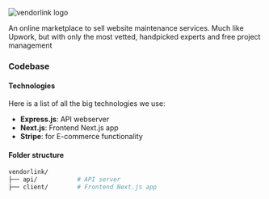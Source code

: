 ![vendorlink logo](https://i.imgur.com/zumqNse.png "VendorLink")

An online marketplace to sell website maintenance services. Much like Upwork, but with only the most vetted, handpicked experts and free project management

### Codebase
#### Technologies
Here is a list of all the big technologies we use:
- **Express.js**: API webserver
- **Next.js**: Frontend Next.js app
- **Stripe**: for E-commerce functionality

#### Folder structure
```sh
vendorlink/
├── api/           # API server
├── client/        # Frontend Next.js app
```